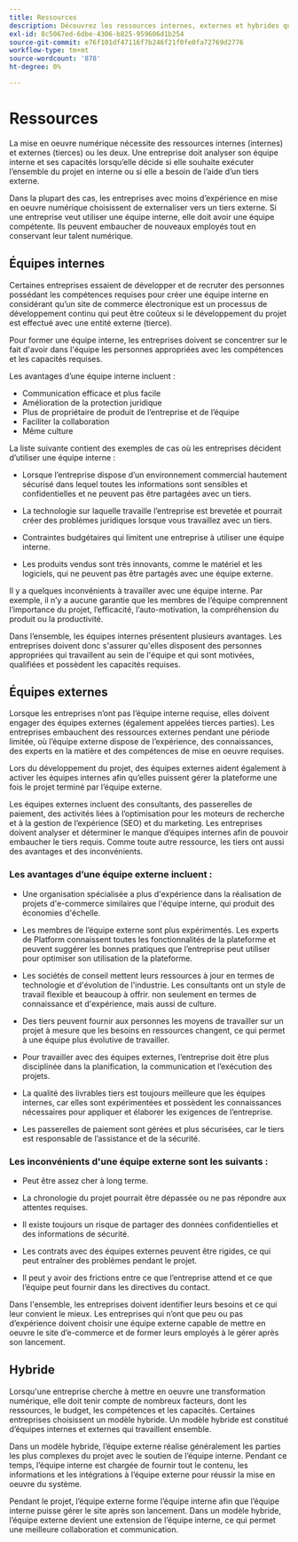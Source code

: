 ```yaml
---
title: Ressources
description: Découvrez les ressources internes, externes et hybrides qui peuvent vous aider à prendre en charge vos équipes d’e-commerce.
exl-id: 8c5067ed-6dbe-4306-b825-959606d1b254
source-git-commit: e76f101df47116f7b246f21f0fe0fa72769d2776
workflow-type: tm+mt
source-wordcount: '878'
ht-degree: 0%

---
```


# Ressources

La mise en oeuvre numérique nécessite des ressources internes (internes) et externes (tierces) ou les deux. Une entreprise doit analyser son équipe interne et ses capacités lorsqu’elle décide si elle souhaite exécuter l’ensemble du projet en interne ou si elle a besoin de l’aide d’un tiers externe.

Dans la plupart des cas, les entreprises avec moins d’expérience en mise en oeuvre numérique choisissent de externaliser vers un tiers externe. Si une entreprise veut utiliser une équipe interne, elle doit avoir une équipe compétente. Ils peuvent embaucher de nouveaux employés tout en conservant leur talent numérique.

## Équipes internes

Certaines entreprises essaient de développer et de recruter des personnes possédant les compétences requises pour créer une équipe interne en considérant qu’un site de commerce électronique est un processus de développement continu qui peut être coûteux si le développement du projet est effectué avec une entité externe (tierce).

Pour former une équipe interne, les entreprises doivent se concentrer sur le fait d&#39;avoir dans l&#39;équipe les personnes appropriées avec les compétences et les capacités requises.

Les avantages d’une équipe interne incluent :

- Communication efficace et plus facile
- Amélioration de la protection juridique
- Plus de propriétaire de produit de l’entreprise et de l’équipe
- Faciliter la collaboration
- Même culture

La liste suivante contient des exemples de cas où les entreprises décident d’utiliser une équipe interne :

- Lorsque l’entreprise dispose d’un environnement commercial hautement sécurisé dans lequel toutes les informations sont sensibles et confidentielles et ne peuvent pas être partagées avec un tiers.

- La technologie sur laquelle travaille l’entreprise est brevetée et pourrait créer des problèmes juridiques lorsque vous travaillez avec un tiers.

- Contraintes budgétaires qui limitent une entreprise à utiliser une équipe interne.

- Les produits vendus sont très innovants, comme le matériel et les logiciels, qui ne peuvent pas être partagés avec une équipe externe.

Il y a quelques inconvénients à travailler avec une équipe interne. Par exemple, il n’y a aucune garantie que les membres de l’équipe comprennent l’importance du projet, l’efficacité, l’auto-motivation, la compréhension du produit ou la productivité.

Dans l’ensemble, les équipes internes présentent plusieurs avantages. Les entreprises doivent donc s&#39;assurer qu&#39;elles disposent des personnes appropriées qui travaillent au sein de l&#39;équipe et qui sont motivées, qualifiées et possèdent les capacités requises.

## Équipes externes

Lorsque les entreprises n’ont pas l’équipe interne requise, elles doivent engager des équipes externes (également appelées tierces parties). Les entreprises embauchent des ressources externes pendant une période limitée, où l’équipe externe dispose de l’expérience, des connaissances, des experts en la matière et des compétences de mise en oeuvre requises.

Lors du développement du projet, des équipes externes aident également à activer les équipes internes afin qu’elles puissent gérer la plateforme une fois le projet terminé par l’équipe externe.

Les équipes externes incluent des consultants, des passerelles de paiement, des activités liées à l’optimisation pour les moteurs de recherche et à la gestion de l’expérience (SEO) et du marketing. Les entreprises doivent analyser et déterminer le manque d’équipes internes afin de pouvoir embaucher le tiers requis. Comme toute autre ressource, les tiers ont aussi des avantages et des inconvénients.

### Les avantages d’une équipe externe incluent :

- Une organisation spécialisée a plus d&#39;expérience dans la réalisation de projets d&#39;e-commerce similaires que l&#39;équipe interne, qui produit des économies d&#39;échelle.

- Les membres de l’équipe externe sont plus expérimentés. Les experts de Platform connaissent toutes les fonctionnalités de la plateforme et peuvent suggérer les bonnes pratiques que l’entreprise peut utiliser pour optimiser son utilisation de la plateforme.

- Les sociétés de conseil mettent leurs ressources à jour en termes de technologie et d&#39;évolution de l&#39;industrie. Les consultants ont un style de travail flexible et beaucoup à offrir. non seulement en termes de connaissance et d&#39;expérience, mais aussi de culture.

- Des tiers peuvent fournir aux personnes les moyens de travailler sur un projet à mesure que les besoins en ressources changent, ce qui permet à une équipe plus évolutive de travailler.

- Pour travailler avec des équipes externes, l’entreprise doit être plus disciplinée dans la planification, la communication et l’exécution des projets.

- La qualité des livrables tiers est toujours meilleure que les équipes internes, car elles sont expérimentées et possèdent les connaissances nécessaires pour appliquer et élaborer les exigences de l’entreprise.

- Les passerelles de paiement sont gérées et plus sécurisées, car le tiers est responsable de l’assistance et de la sécurité.

### Les inconvénients d&#39;une équipe externe sont les suivants :

- Peut être assez cher à long terme.

- La chronologie du projet pourrait être dépassée ou ne pas répondre aux attentes requises.

- Il existe toujours un risque de partager des données confidentielles et des informations de sécurité.

- Les contrats avec des équipes externes peuvent être rigides, ce qui peut entraîner des problèmes pendant le projet.

- Il peut y avoir des frictions entre ce que l’entreprise attend et ce que l’équipe peut fournir dans les directives du contact.

Dans l&#39;ensemble, les entreprises doivent identifier leurs besoins et ce qui leur convient le mieux. Les entreprises qui n’ont que peu ou pas d’expérience doivent choisir une équipe externe capable de mettre en oeuvre le site d’e-commerce et de former leurs employés à le gérer après son lancement.

## Hybride

Lorsqu&#39;une entreprise cherche à mettre en oeuvre une transformation numérique, elle doit tenir compte de nombreux facteurs, dont les ressources, le budget, les compétences et les capacités. Certaines entreprises choisissent un modèle hybride. Un modèle hybride est constitué d’équipes internes et externes qui travaillent ensemble.

Dans un modèle hybride, l’équipe externe réalise généralement les parties les plus complexes du projet avec le soutien de l’équipe interne. Pendant ce temps, l’équipe interne est chargée de fournir tout le contenu, les informations et les intégrations à l’équipe externe pour réussir la mise en oeuvre du système.

Pendant le projet, l’équipe externe forme l’équipe interne afin que l’équipe interne puisse gérer le site après son lancement. Dans un modèle hybride, l’équipe externe devient une extension de l’équipe interne, ce qui permet une meilleure collaboration et communication.
